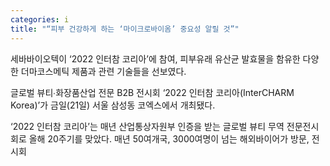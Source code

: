 ```yaml
---
categories: i
title: "“피부 건강하게 하는 ‘마이크로바이옴’ 중요성 알릴 것”"
---
```

세바바이오텍이 &lsquo;2022 인터참 코리아&rsquo;에 참여, 피부유래 유산균 발효물을 함유한 다양한 더마코스메틱 제품과 관련 기술들을 선보였다.



글로벌 뷰티∙화장품산업 전문 B2B 전시회 &lsquo;2022 인터참 코리아(InterCHARM Korea)&rsquo;가 금일(21일) 서울 삼성동 코엑스에서 개최됐다.

&lsquo;2022 인터참 코리아&rsquo;는 매년 산업통상자원부 인증을 받는 글로벌 뷰티 무역 전문전시회로 올해 20주기를 맞았다. 매년 50여개국, 3000여명이 넘는 해외바이어가 방문, 전시회